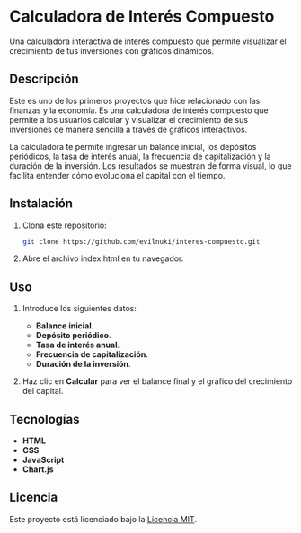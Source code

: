 # Calculadora de Interés Compuesto

Una calculadora interactiva de interés compuesto que permite visualizar el crecimiento de tus inversiones con gráficos dinámicos.

## Descripción

Este es uno de los primeros proyectos que hice relacionado con las finanzas y la economía. Es una calculadora de interés compuesto que permite a los usuarios calcular y visualizar el crecimiento de sus inversiones de manera sencilla a través de gráficos interactivos.

La calculadora te permite ingresar un balance inicial, los depósitos periódicos, la tasa de interés anual, la frecuencia de capitalización y la duración de la inversión. Los resultados se muestran de forma visual, lo que facilita entender cómo evoluciona el capital con el tiempo.


## Instalación

1. Clona este repositorio:

   ```bash
   git clone https://github.com/evilnuki/interes-compuesto.git

2. Abre el archivo index.html en tu navegador.


## Uso

1. Introduce los siguientes datos:
   - **Balance inicial**.
   - **Depósito periódico**.
   - **Tasa de interés anual**.
   - **Frecuencia de capitalización**.
   - **Duración de la inversión**.

2. Haz clic en **Calcular** para ver el balance final y el gráfico del crecimiento del capital.


## Tecnologías

- **HTML**
- **CSS**
- **JavaScript**
- **Chart.js**


## Licencia

Este proyecto está licenciado bajo la [Licencia MIT](/license.txt).
